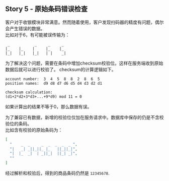 Story 5 - 原始条码错误检查
---

客户对于收银模块非常满意。然而随着使用，客户发现扫码器的精度有问题，偶尔会产生错误的数据。\
比如对于6，有可能被误传输为：
```
 _           _     _     _ 
|_    |_    |     |_    |_ 
|_|   |_|   |_|   | |    _|
```

为了解决这个问题，需要在条码中增加checksum校验位。这样在服务端收到原始数据后就可以进行校验了。
checksum的计算逻辑如下。
```text
account number:  3  4  5  8  8  2  8  6  5
position names:  d9 d8 d7 d6 d5 d4 d3 d2 d1

checksum calculation:
(d1+2*d2+3*d3+...+9*d9) mod 11 = 0 
```

如果计算出的结果不等于0，那么数据有误。

为了兼容已有数据，新增的校验位仅加在服务请求中。数据库中保存的仍是不含校验位的条码。\
比如含有校验的原始条码为：
```json
[
  "    _  _     _  _  _  _  _ ",
  "|   _| _||_||_ |_   ||_||_|",
  "|  |_  _|  | _||_|  ||_| _|",
  ""
]
```
经过解析和校验后，得到的商品条码仍然是 `12345678`.
